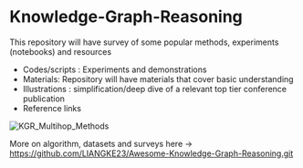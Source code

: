 # Knowledge-Graph-Reasoning
This repository will have survey of some popular methods, experiments (notebooks) and resources

* Codes/scripts : Experiments and demonstrations
* Materials: Repository will have materials that cover basic understanding
* Illustrations : simplification/deep dive of a relevant top tier conference publication
* Reference links

![KGR_Multihop_Methods](https://github.com/SankarshU/Knowledge-Graph-Reasoning/assets/44226862/4ab06407-f411-482f-a61f-7e3a335999be)

More on algorithm, datasets and surveys here -> https://github.com/LIANGKE23/Awesome-Knowledge-Graph-Reasoning.git


